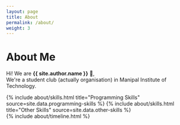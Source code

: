 ```yaml
---
layout: page
title: About
permalink: /about/
weight: 3
---
```


# **About Me**

Hi! We are **{{ site.author.name }}** :wave:,<br>
We're a student club (actually organisation) in Manipal Institute of Technology. 

<div class="row">
{% include about/skills.html title="Programming Skills" source=site.data.programming-skills %}
{% include about/skills.html title="Other Skills" source=site.data.other-skills %}
</div>

<div class="row">
{% include about/timeline.html %}
</div>